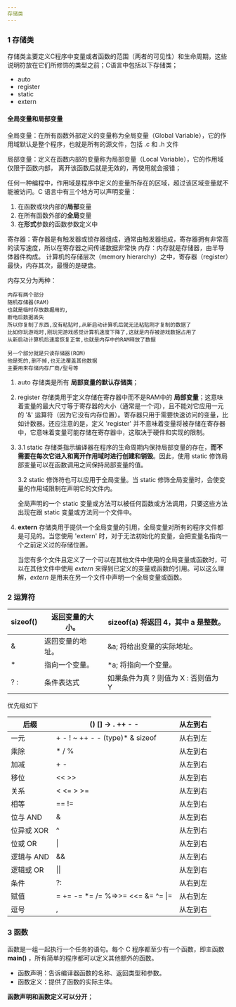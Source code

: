 ```yaml
---
存储类
---
```


### 1 存储类

存储类主要定义C程序中变量或者函数的范围（两者的可见性）和生命周期，这些说明符放在它们所修饰的类型之前；C语言中包括以下存储类；

- auto
- register
- static
- extern

#### 全局变量和局部变量

全局变量：在所有函数外部定义的变量称为全局变量（Global Variable），它的作用域默认是整个程序，也就是所有的源文件，包括 .c 和 .h 文件

局部变量：定义在函数内部的变量称为局部变量（Local Variable），它的作用域仅限于函数内部， 离开该函数后就是无效的，再使用就会报错；

任何一种编程中，作用域是程序中定义的变量所存在的区域，超过该区域变量就不能被访问。C 语言中有三个地方可以声明变量：

1. 在函数或块内部的**局部**变量
2. 在所有函数外部的**全局**变量
3. 在**形式**参数的函数参数定义中

寄存器：寄存器是有触发器或锁存器组成，通常由触发器组成，寄存器拥有非常高的读写速度，所以在寄存器之间传递数据非常快 
内存：内存就是存储器，由半导体器件构成。 
计算机的存储层次（memory hierarchy）之中，寄存器（register）最快，内存其次，最慢的是硬盘。

内存又分为两种：

```
内存有两个部分 
随机存储器(RAM) 
也就是临时存放数据用的, 
断电后数据丢失 
所以你复制了东西,没有粘贴时,从新启动计算机后就无法粘贴刚才复制的数据了 
比如你玩游戏时,刚玩完游戏感觉计算机速度下降了,这就是内存被游戏数据占用了 
从新启动计算机后速度恢复正常,也就是内存中的RAM释放了数据 

另一个部分就是只读存储器(ROM) 
他是死的,删不掉,也无法覆盖其他数据 
主要用来存储内存厂商/型号等 
```

1. auto 存储类是所有 **局部变量的默认存储类**；

2. register 存储类用于定义存储在寄存器中而不是RAM中的 **局部变量**；这意味着变量的最大尺寸等于寄存器的大小（通常是一个词），且不能对它应用一元的 '&' 运算符（因为它没有内存位置）。寄存器只用于需要快速访问的变量，比如计数器。还应注意的是，定义 'register' 并不意味着变量将被存储在寄存器中，它意味着变量可能存储在寄存器中，这取决于硬件和实现的限制。

3. 3.1 static 存储类指示编译器在程序的生命周期内保持局部变量的存在，**而不需要在每次它进入和离开作用域时进行创建和销毁**。因此，使用 static 修饰局部变量可以在函数调用之间保持局部变量的值。

   3.2 static 修饰符也可以应用于全局变量。当 static 修饰全局变量时，会使变量的作用域限制在声明它的文件内。

   全局声明的一个 static 变量或方法可以被任何函数或方法调用，只要这些方法出现在跟 static 变量或方法同一个文件中。

4. **extern** 存储类用于提供一个全局变量的引用，全局变量对所有的程序文件都是可见的。当您使用 'extern' 时，对于无法初始化的变量，会把变量名指向一个之前定义过的存储位置。

   当您有多个文件且定义了一个可以在其他文件中使用的全局变量或函数时，可以在其他文件中使用 *extern* 来得到已定义的变量或函数的引用。可以这么理解，*extern* 是用来在另一个文件中声明一个全局变量或函数。

### 2 运算符

| sizeof() | 返回变量的大小。 | sizeof(a) 将返回 4，其中 a 是整数。  |
| -------- | ---------------- | ------------------------------------ |
| &        | 返回变量的地址。 | &a; 将给出变量的实际地址。           |
| *        | 指向一个变量。   | *a; 将指向一个变量。                 |
| ? :      | 条件表达式       | 如果条件为真 ? 则值为 X : 否则值为 Y |

优先级如下

| 后缀       | () [] -> . ++ - -                 | 从左到右 |
| ---------- | --------------------------------- | -------- |
| 一元       | + - ! ~ ++ - - (type)* & sizeof   | 从右到左 |
| 乘除       | * / %                             | 从左到右 |
| 加减       | + -                               | 从左到右 |
| 移位       | << >>                             | 从左到右 |
| 关系       | < <= > >=                         | 从左到右 |
| 相等       | == !=                             | 从左到右 |
| 位与 AND   | &                                 | 从左到右 |
| 位异或 XOR | ^                                 | 从左到右 |
| 位或 OR    | \|                                | 从左到右 |
| 逻辑与 AND | &&                                | 从左到右 |
| 逻辑或 OR  | \|\|                              | 从左到右 |
| 条件       | ?:                                | 从右到左 |
| 赋值       | = += -= *= /= %=>>= <<= &= ^= \|= | 从右到左 |
| 逗号       | ,                                 | 从左到右 |

### 3 函数

函数是一组一起执行一个任务的语句。每个 C 程序都至少有一个函数，即主函数 **main()** ，所有简单的程序都可以定义其他额外的函数。

* 函数声明：告诉编译器函数的名称、返回类型和参数。
* 函数定义：提供了函数的实际主体。

**函数声明和函数定义可以分开**；